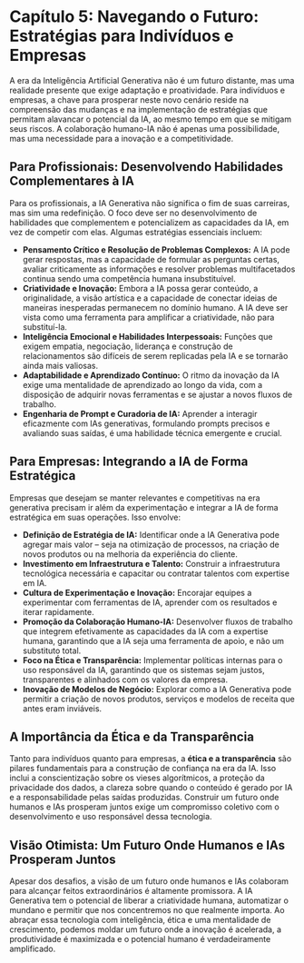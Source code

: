 # Capítulo 5: Navegando o Futuro: Estratégias para Indivíduos e Empresas

A era da Inteligência Artificial Generativa não é um futuro distante, mas uma realidade presente que exige adaptação e proatividade. Para indivíduos e empresas, a chave para prosperar neste novo cenário reside na compreensão das mudanças e na implementação de estratégias que permitam alavancar o potencial da IA, ao mesmo tempo em que se mitigam seus riscos. A colaboração humano-IA não é apenas uma possibilidade, mas uma necessidade para a inovação e a competitividade.

## Para Profissionais: Desenvolvendo Habilidades Complementares à IA

Para os profissionais, a IA Generativa não significa o fim de suas carreiras, mas sim uma redefinição. O foco deve ser no desenvolvimento de habilidades que complementem e potencializem as capacidades da IA, em vez de competir com elas. Algumas estratégias essenciais incluem:

*   **Pensamento Crítico e Resolução de Problemas Complexos:** A IA pode gerar respostas, mas a capacidade de formular as perguntas certas, avaliar criticamente as informações e resolver problemas multifacetados continua sendo uma competência humana insubstituível.
*   **Criatividade e Inovação:** Embora a IA possa gerar conteúdo, a originalidade, a visão artística e a capacidade de conectar ideias de maneiras inesperadas permanecem no domínio humano. A IA deve ser vista como uma ferramenta para amplificar a criatividade, não para substituí-la.
*   **Inteligência Emocional e Habilidades Interpessoais:** Funções que exigem empatia, negociação, liderança e construção de relacionamentos são difíceis de serem replicadas pela IA e se tornarão ainda mais valiosas.
*   **Adaptabilidade e Aprendizado Contínuo:** O ritmo da inovação da IA exige uma mentalidade de aprendizado ao longo da vida, com a disposição de adquirir novas ferramentas e se ajustar a novos fluxos de trabalho.
*   **Engenharia de Prompt e Curadoria de IA:** Aprender a interagir eficazmente com IAs generativas, formulando prompts precisos e avaliando suas saídas, é uma habilidade técnica emergente e crucial.

## Para Empresas: Integrando a IA de Forma Estratégica

Empresas que desejam se manter relevantes e competitivas na era generativa precisam ir além da experimentação e integrar a IA de forma estratégica em suas operações. Isso envolve:

*   **Definição de Estratégia de IA:** Identificar onde a IA Generativa pode agregar mais valor – seja na otimização de processos, na criação de novos produtos ou na melhoria da experiência do cliente.
*   **Investimento em Infraestrutura e Talento:** Construir a infraestrutura tecnológica necessária e capacitar ou contratar talentos com expertise em IA.
*   **Cultura de Experimentação e Inovação:** Encorajar equipes a experimentar com ferramentas de IA, aprender com os resultados e iterar rapidamente.
*   **Promoção da Colaboração Humano-IA:** Desenvolver fluxos de trabalho que integrem efetivamente as capacidades da IA com a expertise humana, garantindo que a IA seja uma ferramenta de apoio, e não um substituto total.
*   **Foco na Ética e Transparência:** Implementar políticas internas para o uso responsável da IA, garantindo que os sistemas sejam justos, transparentes e alinhados com os valores da empresa.
*   **Inovação de Modelos de Negócio:** Explorar como a IA Generativa pode permitir a criação de novos produtos, serviços e modelos de receita que antes eram inviáveis.

## A Importância da Ética e da Transparência

Tanto para indivíduos quanto para empresas, a **ética e a transparência** são pilares fundamentais para a construção de confiança na era da IA. Isso inclui a conscientização sobre os vieses algorítmicos, a proteção da privacidade dos dados, a clareza sobre quando o conteúdo é gerado por IA e a responsabilidade pelas saídas produzidas. Construir um futuro onde humanos e IAs prosperam juntos exige um compromisso coletivo com o desenvolvimento e uso responsável dessa tecnologia.

## Visão Otimista: Um Futuro Onde Humanos e IAs Prosperam Juntos

Apesar dos desafios, a visão de um futuro onde humanos e IAs colaboram para alcançar feitos extraordinários é altamente promissora. A IA Generativa tem o potencial de liberar a criatividade humana, automatizar o mundano e permitir que nos concentremos no que realmente importa. Ao abraçar essa tecnologia com inteligência, ética e uma mentalidade de crescimento, podemos moldar um futuro onde a inovação é acelerada, a produtividade é maximizada e o potencial humano é verdadeiramente amplificado.
